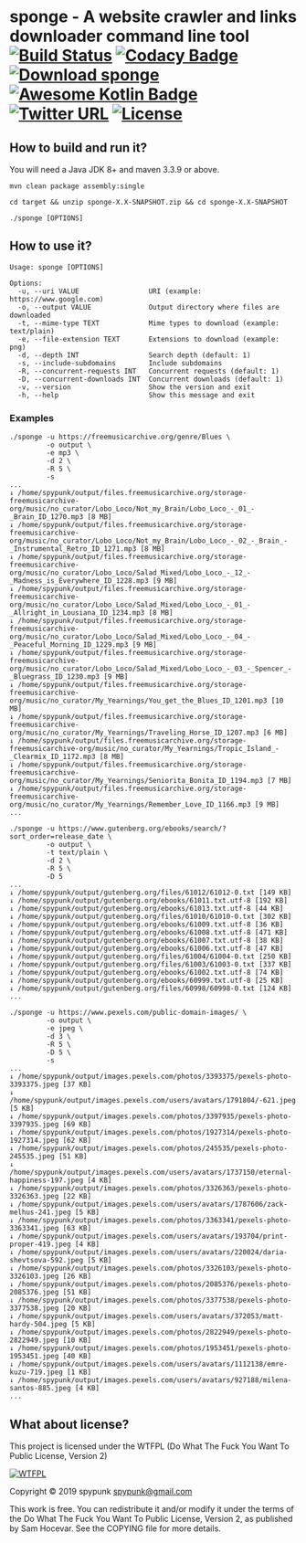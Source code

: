 sponge - A website crawler and links downloader command line tool [![Build Status](https://travis-ci.org/spypunk/sponge.svg?branch=master)](https://travis-ci.org/spypunk/sponge) [![Codacy Badge](https://api.codacy.com/project/badge/Grade/d82ffffb736c4d82858a63385a6f900a)](https://www.codacy.com/manual/spypunk/sponge?utm_source=github.com&amp;utm_medium=referral&amp;utm_content=spypunk/sponge&amp;utm_campaign=Badge_Grade) [![Download sponge](https://img.shields.io/sourceforge/dt/spypunk-sponge.svg)](https://sourceforge.net/projects/spypunk-sponge/files/latest/download) [![Awesome Kotlin Badge](https://kotlin.link/awesome-kotlin.svg)](https://github.com/KotlinBy/awesome-kotlin) [![Twitter URL](https://img.shields.io/twitter/url/https/twitter.com/fold_left.svg?style=social&label=Follow)](https://twitter.com/spypunkk) [![License](http://www.wtfpl.net/wp-content/uploads/2012/12/wtfpl-badge-4.png)](http://www.wtfpl.net/)
===
## How to build and run it?
You will need a Java JDK 8+ and maven 3.3.9 or above.
~~~
mvn clean package assembly:single

cd target && unzip sponge-X.X-SNAPSHOT.zip && cd sponge-X.X-SNAPSHOT

./sponge [OPTIONS]
~~~
## How to use it?
~~~
Usage: sponge [OPTIONS]

Options:
  -u, --uri VALUE                 URI (example: https://www.google.com)
  -o, --output VALUE              Output directory where files are downloaded
  -t, --mime-type TEXT            Mime types to download (example: text/plain)
  -e, --file-extension TEXT       Extensions to download (example: png)
  -d, --depth INT                 Search depth (default: 1)
  -s, --include-subdomains        Include subdomains
  -R, --concurrent-requests INT   Concurrent requests (default: 1)
  -D, --concurrent-downloads INT  Concurrent downloads (default: 1)
  -v, --version                   Show the version and exit
  -h, --help                      Show this message and exit
~~~
### Examples
~~~
./sponge -u https://freemusicarchive.org/genre/Blues \
         -o output \
         -e mp3 \
         -d 2 \
         -R 5 \
         -s
...
↓ /home/spypunk/output/files.freemusicarchive.org/storage-freemusicarchive-org/music/no_curator/Lobo_Loco/Not_my_Brain/Lobo_Loco_-_01_-_Brain_ID_1270.mp3 [8 MB]
↓ /home/spypunk/output/files.freemusicarchive.org/storage-freemusicarchive-org/music/no_curator/Lobo_Loco/Not_my_Brain/Lobo_Loco_-_02_-_Brain_-_Instrumental_Retro_ID_1271.mp3 [8 MB]
↓ /home/spypunk/output/files.freemusicarchive.org/storage-freemusicarchive-org/music/no_curator/Lobo_Loco/Salad_Mixed/Lobo_Loco_-_12_-_Madness_is_Everywhere_ID_1228.mp3 [9 MB]
↓ /home/spypunk/output/files.freemusicarchive.org/storage-freemusicarchive-org/music/no_curator/Lobo_Loco/Salad_Mixed/Lobo_Loco_-_01_-_Allright_in_Lousiana_ID_1234.mp3 [8 MB]
↓ /home/spypunk/output/files.freemusicarchive.org/storage-freemusicarchive-org/music/no_curator/Lobo_Loco/Salad_Mixed/Lobo_Loco_-_04_-_Peaceful_Morning_ID_1229.mp3 [9 MB]
↓ /home/spypunk/output/files.freemusicarchive.org/storage-freemusicarchive-org/music/no_curator/Lobo_Loco/Salad_Mixed/Lobo_Loco_-_03_-_Spencer_-_Bluegrass_ID_1230.mp3 [9 MB]
↓ /home/spypunk/output/files.freemusicarchive.org/storage-freemusicarchive-org/music/no_curator/My_Yearnings/You_get_the_Blues_ID_1201.mp3 [10 MB]
↓ /home/spypunk/output/files.freemusicarchive.org/storage-freemusicarchive-org/music/no_curator/My_Yearnings/Traveling_Horse_ID_1207.mp3 [6 MB]
↓ /home/spypunk/output/files.freemusicarchive.org/storage-freemusicarchive-org/music/no_curator/My_Yearnings/Tropic_Island_-_Clearmix_ID_1172.mp3 [8 MB]
↓ /home/spypunk/output/files.freemusicarchive.org/storage-freemusicarchive-org/music/no_curator/My_Yearnings/Seniorita_Bonita_ID_1194.mp3 [7 MB]
↓ /home/spypunk/output/files.freemusicarchive.org/storage-freemusicarchive-org/music/no_curator/My_Yearnings/Remember_Love_ID_1166.mp3 [9 MB]
...
~~~
~~~
./sponge -u https://www.gutenberg.org/ebooks/search/?sort_order=release_date \
         -o output \
         -t text/plain \
         -d 2 \
         -R 5 \
         -D 5
...
↓ /home/spypunk/output/gutenberg.org/files/61012/61012-0.txt [149 KB]
↓ /home/spypunk/output/gutenberg.org/ebooks/61011.txt.utf-8 [192 KB]
↓ /home/spypunk/output/gutenberg.org/ebooks/61013.txt.utf-8 [44 KB]
↓ /home/spypunk/output/gutenberg.org/files/61010/61010-0.txt [302 KB]
↓ /home/spypunk/output/gutenberg.org/ebooks/61009.txt.utf-8 [36 KB]
↓ /home/spypunk/output/gutenberg.org/ebooks/61008.txt.utf-8 [471 KB]
↓ /home/spypunk/output/gutenberg.org/ebooks/61007.txt.utf-8 [38 KB]
↓ /home/spypunk/output/gutenberg.org/ebooks/61006.txt.utf-8 [47 KB]
↓ /home/spypunk/output/gutenberg.org/files/61004/61004-0.txt [250 KB]
↓ /home/spypunk/output/gutenberg.org/files/61003/61003-0.txt [337 KB]
↓ /home/spypunk/output/gutenberg.org/ebooks/61002.txt.utf-8 [74 KB]
↓ /home/spypunk/output/gutenberg.org/ebooks/60999.txt.utf-8 [25 KB]
↓ /home/spypunk/output/gutenberg.org/files/60998/60998-0.txt [124 KB]
...
~~~
~~~
./sponge -u https://www.pexels.com/public-domain-images/ \
         -o output \
         -e jpeg \
         -d 3 \
         -R 5 \
         -D 5 \
         -s
...
↓ /home/spypunk/output/images.pexels.com/photos/3393375/pexels-photo-3393375.jpeg [37 KB]
↓ /home/spypunk/output/images.pexels.com/users/avatars/1791804/-621.jpeg [5 KB]
↓ /home/spypunk/output/images.pexels.com/photos/3397935/pexels-photo-3397935.jpeg [69 KB]
↓ /home/spypunk/output/images.pexels.com/photos/1927314/pexels-photo-1927314.jpeg [62 KB]
↓ /home/spypunk/output/images.pexels.com/photos/245535/pexels-photo-245535.jpeg [51 KB]
↓ /home/spypunk/output/images.pexels.com/users/avatars/1737150/eternal-happiness-197.jpeg [4 KB]
↓ /home/spypunk/output/images.pexels.com/photos/3326363/pexels-photo-3326363.jpeg [22 KB]
↓ /home/spypunk/output/images.pexels.com/users/avatars/1787606/zack-melhus-241.jpeg [5 KB]
↓ /home/spypunk/output/images.pexels.com/photos/3363341/pexels-photo-3363341.jpeg [63 KB]
↓ /home/spypunk/output/images.pexels.com/users/avatars/193704/print-proper-419.jpeg [4 KB]
↓ /home/spypunk/output/images.pexels.com/users/avatars/220024/daria-shevtsova-592.jpeg [5 KB]
↓ /home/spypunk/output/images.pexels.com/photos/3326103/pexels-photo-3326103.jpeg [26 KB]
↓ /home/spypunk/output/images.pexels.com/photos/2085376/pexels-photo-2085376.jpeg [51 KB]
↓ /home/spypunk/output/images.pexels.com/photos/3377538/pexels-photo-3377538.jpeg [20 KB]
↓ /home/spypunk/output/images.pexels.com/users/avatars/372053/matt-hardy-504.jpeg [5 KB]
↓ /home/spypunk/output/images.pexels.com/photos/2822949/pexels-photo-2822949.jpeg [10 KB]
↓ /home/spypunk/output/images.pexels.com/photos/1953451/pexels-photo-1953451.jpeg [40 KB]
↓ /home/spypunk/output/images.pexels.com/users/avatars/1112138/emre-kuzu-719.jpeg [1 KB]
↓ /home/spypunk/output/images.pexels.com/users/avatars/927188/milena-santos-885.jpeg [4 KB]
...
~~~
## What about license?
This project is licensed under the WTFPL (Do What The Fuck You Want To Public License, Version 2)

[![WTFPL](http://www.wtfpl.net/wp-content/uploads/2012/12/logo-160x116.png)](http://www.wtfpl.net/)

Copyright © 2019 spypunk [spypunk@gmail.com](mailto:spypunk@gmail.com)

This work is free. You can redistribute it and/or modify it under the terms of the Do What The Fuck You Want To Public License, Version 2, as published by Sam Hocevar. See the COPYING file for more details.
